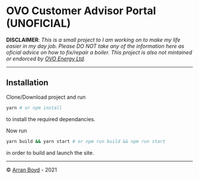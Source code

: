 # OVO Customer Advisor Portal **(UNOFICIAL)**

**DISCLAIMER**: _This is a small project to I am working on to make my life easier in my day job. Please DO NOT take any of the information here as oficial advice on how to fix/repair a boiler. This project is also not mintained or endorced by [OVO Energy Ltd](https://ovoenergy.com)._

---

## Installation

Clone/Download project and run

```bash
yarn # or npm install
```

to install the required dependancies.

Now run

```bash
yarn build && yarn start # or npm run build && npm run start
```

in order to build and launch the site.

---

&copy; [Arran Boyd](https://github.com/ABoyd002) - 2021
